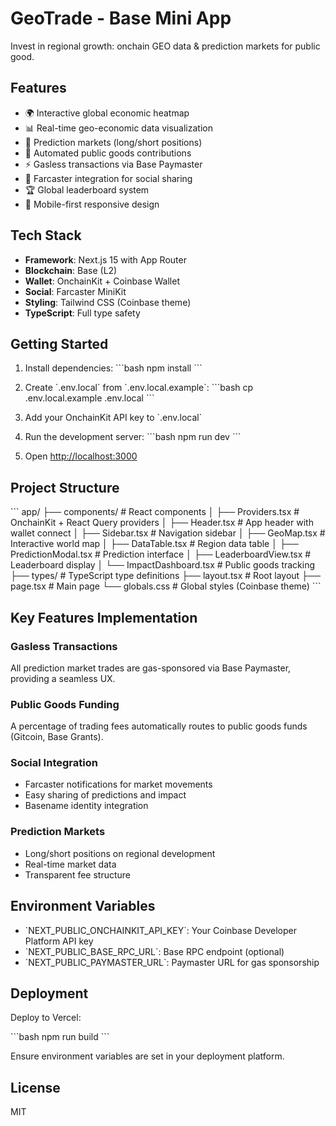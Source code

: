 # GeoTrade - Base Mini App

Invest in regional growth: onchain GEO data & prediction markets for public good.

## Features

- 🌍 Interactive global economic heatmap
- 📊 Real-time geo-economic data visualization
- 🎯 Prediction markets (long/short positions)
- 💚 Automated public goods contributions
- ⚡ Gasless transactions via Base Paymaster
- 🔗 Farcaster integration for social sharing
- 🏆 Global leaderboard system
- 📱 Mobile-first responsive design

## Tech Stack

- **Framework**: Next.js 15 with App Router
- **Blockchain**: Base (L2)
- **Wallet**: OnchainKit + Coinbase Wallet
- **Social**: Farcaster MiniKit
- **Styling**: Tailwind CSS (Coinbase theme)
- **TypeScript**: Full type safety

## Getting Started

1. Install dependencies:
\`\`\`bash
npm install
\`\`\`

2. Create \`.env.local\` from \`.env.local.example\`:
\`\`\`bash
cp .env.local.example .env.local
\`\`\`

3. Add your OnchainKit API key to \`.env.local\`

4. Run the development server:
\`\`\`bash
npm run dev
\`\`\`

5. Open [http://localhost:3000](http://localhost:3000)

## Project Structure

\`\`\`
app/
├── components/          # React components
│   ├── Providers.tsx   # OnchainKit + React Query providers
│   ├── Header.tsx      # App header with wallet connect
│   ├── Sidebar.tsx     # Navigation sidebar
│   ├── GeoMap.tsx      # Interactive world map
│   ├── DataTable.tsx   # Region data table
│   ├── PredictionModal.tsx  # Prediction interface
│   ├── LeaderboardView.tsx  # Leaderboard display
│   └── ImpactDashboard.tsx  # Public goods tracking
├── types/              # TypeScript type definitions
├── layout.tsx          # Root layout
├── page.tsx            # Main page
└── globals.css         # Global styles (Coinbase theme)
\`\`\`

## Key Features Implementation

### Gasless Transactions
All prediction market trades are gas-sponsored via Base Paymaster, providing a seamless UX.

### Public Goods Funding
A percentage of trading fees automatically routes to public goods funds (Gitcoin, Base Grants).

### Social Integration
- Farcaster notifications for market movements
- Easy sharing of predictions and impact
- Basename identity integration

### Prediction Markets
- Long/short positions on regional development
- Real-time market data
- Transparent fee structure

## Environment Variables

- \`NEXT_PUBLIC_ONCHAINKIT_API_KEY\`: Your Coinbase Developer Platform API key
- \`NEXT_PUBLIC_BASE_RPC_URL\`: Base RPC endpoint (optional)
- \`NEXT_PUBLIC_PAYMASTER_URL\`: Paymaster URL for gas sponsorship

## Deployment

Deploy to Vercel:

\`\`\`bash
npm run build
\`\`\`

Ensure environment variables are set in your deployment platform.

## License

MIT
